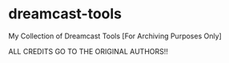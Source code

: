 # dreamcast-tools
My Collection of Dreamcast Tools [For Archiving Purposes Only]


ALL CREDITS GO TO THE ORIGINAL AUTHORS!!